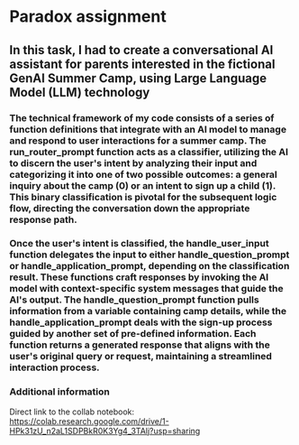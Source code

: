 # Paradox assignment
## In this task, I had to create a conversational AI assistant for parents interested in the fictional GenAI Summer Camp, using Large Language Model (LLM) technology
### The technical framework of my code consists of a series of function definitions that integrate with an AI model to manage and respond to user interactions for a summer camp. The run_router_prompt function acts as a classifier, utilizing the AI to discern the user's intent by analyzing their input and categorizing it into one of two possible outcomes: a general inquiry about the camp (0) or an intent to sign up a child (1). This binary classification is pivotal for the subsequent logic flow, directing the conversation down the appropriate response path.

### Once the user's intent is classified, the handle_user_input function delegates the input to either handle_question_prompt or handle_application_prompt, depending on the classification result. These functions craft responses by invoking the AI model with context-specific system messages that guide the AI's output. The handle_question_prompt function pulls information from a variable containing camp details, while the handle_application_prompt deals with the sign-up process guided by another set of pre-defined information. Each function returns a generated response that aligns with the user's original query or request, maintaining a streamlined interaction process.

### Additional information

Direct link to the collab notebook: https://colab.research.google.com/drive/1-HPk31zU_n2aL1SDPBkR0K3Yg4_3TAlj?usp=sharing
